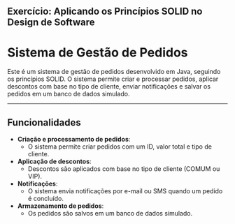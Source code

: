 ## Exercício: Aplicando os Princípios SOLID no Design de Software

# Sistema de Gestão de Pedidos

Este é um sistema de gestão de pedidos desenvolvido em Java, seguindo os princípios SOLID. O sistema permite criar e processar pedidos, aplicar descontos com base no tipo de cliente, enviar notificações e salvar os pedidos em um banco de dados simulado.

---

## Funcionalidades

- **Criação e processamento de pedidos**:
  - O sistema permite criar pedidos com um ID, valor total e tipo de cliente.
- **Aplicação de descontos**:
  - Descontos são aplicados com base no tipo de cliente (COMUM ou VIP).
- **Notificações**:
  - O sistema envia notificações por e-mail ou SMS quando um pedido é concluído.
- **Armazenamento de pedidos**:
  - Os pedidos são salvos em um banco de dados simulado.

